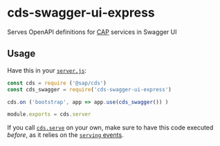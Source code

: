 # cds-swagger-ui-express

Serves OpenAPI definitions for [CAP](https://cap.cloud.sap) services in Swagger UI

## Usage

Have this in your [`server.js`](https://cap.cloud.sap/docs/node.js/cds-server#custom-server-js):

```js
const cds = require ('@sap/cds')
const cds_swagger = require('cds-swagger-ui-express')

cds.on ('bootstrap', app => app.use(cds_swagger()) )

module.exports = cds.server
```

If you call [`cds.serve`](https://cap.cloud.sap/docs/node.js/cds-serve#cds-serve) on your own, make sure to have this code executed _before_, as it relies on the [`serving` events](https://cap.cloud.sap/docs/node.js/cds-server#cdson--serving-service).
